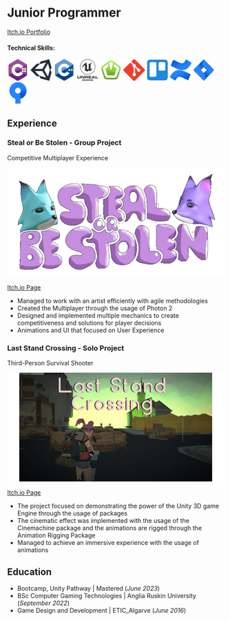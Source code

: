 # Junior Programmer
[Itch.io Portfolio](https://ishkorubsky.itch.io)

#### Technical Skills:
![C#](/assets/img/csharp_logo.png)
![Unity](/assets/img/unity_logo.png)
![C++](/assets/img/cplusplus_logo.png)
![Unreal Engine](/assets/img/unreal_engine_logo.png)
![SFML](/assets/img/sfml_logo.png)
![Git](/assets/img/git_logo.png)
![Trello](/assets/img/trello_logo.png)
![Confluence](/assets/img/confluence_logo.png)
![Jira](/assets/img/jira_logo.png)
![SourceTree](/assets/img/sourcetree_logo.png)

## Experience
###  Steal or Be Stolen - Group Project
Competitive Multiplayer Experience

![Game Logo](/assets/img/steal_or_be_stolen.png)

[Itch.io Page](https://ishkorubsky.itch.io/steal-or-be-stolen)

- Managed to work with an artist efficiently with agile methodologies
- Created the Multiplayer through the usage of Photon 2
- Designed and implemented multiple mechanics to create competitiveness and
 solutions for player decisions
- Animations and UI that focused on User Experience

### Last Stand Crossing - Solo Project
Third-Person Survival Shooter

![Game Logo](/assets/img/last_stand_crossing.png)

[Itch.io Page](https://ishkorubsky.itch.io/last-stand-crossing)

- The project focused on demonstrating the power of the Unity 3D game 
Engine through the usage of packages
- The cinematic effect was implemented with the usage of the Cinemachine 
package and the animations are rigged through the Animation Rigging 
Package
- Managed to achieve an immersive experience with the usage of animations

## Education
- Bootcamp, Unity Pathway | Mastered (_June 2023_)	
- BSc Computer Gaming Technologies | Anglia Ruskin University (_September 2022_)           		
- Game Design and Development | ETIC_Algarve (_June 2016_)

